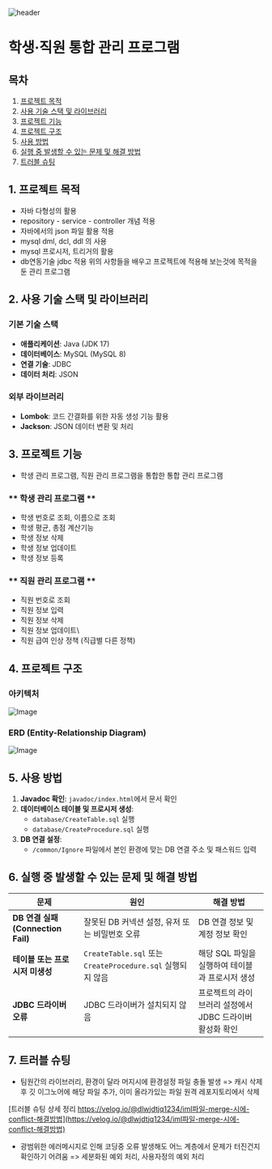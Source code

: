 ![header](https://capsule-render.vercel.app/api?type=wave&color=0:EEFF00,100:a82da8&height=300&section=header&text=managements&fontSize=90)
# 학생·직원 통합 관리 프로그램

## 목차
1. [프로젝트 목적](#1-프로젝트-목적)
2. [사용 기술 스택 및 라이브러리](#2-사용-기술-스택-및-라이브러리)
3. [프로젝트 기능](#3-프로젝트-기능)
4. [프로젝트 구조](#4-프로젝트-구조)
5. [사용 방법](#5-사용-방법)
6. [실행 중 발생할 수 있는 문제 및 해결 방법](#6-실행-중-발생할-수-있는-문제-및-해결-방법)
7. [트러블 슈팅](#7-트러블-슈팅)



## 1. 프로젝트 목적
- 자바 다형성의 활용
- repository - service - controller 개념 적용
- 자바에서의 json 파일 활용 적용
- mysql dml, dcl, ddl 의 사용
- mysql 프로시저, 트리거의 활용
- db연동기술 jdbc 적용
위의 사항들을 배우고 프로젝트에 적용해 보는것에 목적을 둔 관리 프로그램



## 2. 사용 기술 스택 및 라이브러리

### **기본 기술 스택**
- **애플리케이션**: Java (JDK 17)
- **데이터베이스**: MySQL (MySQL 8)
- **연결 기술**: JDBC
- **데이터 처리**: JSON

### **외부 라이브러리**
- **Lombok**: 코드 간결화를 위한 자동 생성 기능 활용
- **Jackson**: JSON 데이터 변환 및 처리



## 3. 프로젝트 기능
- 학생 관리 프로그램, 직원 관리 프로그램을 통합한 통합 관리 프로그램
### ** 학생 관리 프로그램 **
- 학생 번호로 조회, 이름으로 조회
- 학생 평균, 총점 계산기능
- 학생 정보 삭제
- 학생 정보 업데이트
- 학생 정보 등록
### ** 직원 관리 프로그램 **
- 직원 번호로 조회
- 직원 정보 입력
- 직원 정보 삭제
- 직원 정보 업데이트\
- 직원 급여 인상 정책 (직급별 다른 정책)

## 4. 프로젝트 구조


### **아키텍처**
![Image](https://github.com/user-attachments/assets/d1abce09-a1b1-486b-92e4-c6b2a30bf614)


### **ERD (Entity-Relationship Diagram)**
![Image](https://github.com/user-attachments/assets/68773310-5fb9-4251-83df-81dab2a7d52a)

## 5. 사용 방법

1. **Javadoc 확인**: `javadoc/index.html`에서 문서 확인
2. **데이터베이스 테이블 및 프로시저 생성**:  
   - `database/CreateTable.sql` 실행  
   - `database/CreateProcedure.sql` 실행  
3. **DB 연결 설정**:  
   - `/common/Ignore` 파일에서 본인 환경에 맞는 DB 연결 주소 및 패스워드 입력



## 6. 실행 중 발생할 수 있는 문제 및 해결 방법

| 문제 | 원인 | 해결 방법 |
|------|------|---------|
| **DB 연결 실패 (Connection Fail)** | 잘못된 DB 커넥션 설정, 유저 또는 비밀번호 오류 | DB 연결 정보 및 계정 정보 확인 |
| **테이블 또는 프로시저 미생성** | `CreateTable.sql` 또는 `CreateProcedure.sql` 실행되지 않음 | 해당 SQL 파일을 실행하여 테이블과 프로시저 생성 |
| **JDBC 드라이버 오류** | JDBC 드라이버가 설치되지 않음 | 프로젝트의 라이브러리 설정에서 JDBC 드라이버 활성화 확인 |



## 7. 트러블 슈팅
- 팀원간의 라이브러리, 환경이 달라 머지시에 환경설정 파일 충돌 발생
  => 캐시 삭제 후 깃 이그노어에 해당 파일 추가, 이미 올라가있는 파일 원격 레포지토리에서 삭제
  
 [트러블 슈팅 상세 정리 https://velog.io/@dlwjdtjq1234/iml파일-merge-시에-conflict-해결방법](https://velog.io/@dlwjdtjq1234/iml파일-merge-시에-conflict-해결방법)
- 광범위한 에러메시지로 인해 코딩중 오류 발생해도 어느 계층에서 문제가 터진건지 확인하기 어려움
   => 세분화된 예외 처리, 사용자정의 예외 처리

